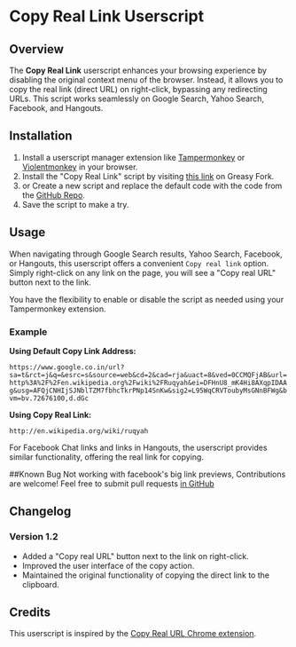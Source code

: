 # Copy Real Link Userscript

## Overview

The **Copy Real Link** userscript enhances your browsing experience by disabling the original context menu of the browser. Instead, it allows you to copy the real link (direct URL) on right-click, bypassing any redirecting URLs. This script works seamlessly on Google Search, Yahoo Search, Facebook, and Hangouts.

## Installation

1. Install a userscript manager extension like [Tampermonkey](https://www.tampermonkey.net/) or [Violentmonkey](https://violentmonkey.github.io/) in your browser.
2. Install the "Copy Real Link" script by visiting [this link](https://greasyfork.org/en/scripts/482987-copy-real-link) on Greasy Fork.
3. or Create a new script and replace the default code with the code from the [GitHub Repo](https://github.com/almahmudbd/copy-real-url/raw/main/copy-real-link.user.js).
4. Save the script to make a try.

## Usage

When navigating through Google Search results, Yahoo Search, Facebook, or Hangouts, this userscript offers a convenient `Copy real link` option. Simply right-click on any link on the page, you will see a "Copy real URL" button next to the link.

You have the flexibility to enable or disable the script as needed using your Tampermonkey extension.

### Example

**Using Default Copy Link Address:**

``https://www.google.co.in/url?sa=t&rct=j&q=&esrc=s&source=web&cd=2&cad=rja&uact=8&ved=0CCMQFjAB&url=http%3A%2F%2Fen.wikipedia.org%2Fwiki%2FRuqyah&ei=DFHnU8_mK4Hi8AXqpIDAAg&usg=AFQjCNHIjSJNblTZM7fbhcTkrPNp14SnKw&sig2=L95WqCRVToubyMsGNnBFWg&bvm=bv.72676100,d.dGc``

**Using Copy Real Link:**

``http://en.wikipedia.org/wiki/ruqyah``

For Facebook Chat links and links in Hangouts, the userscript provides similar functionality, offering the real link for copying.

##Known Bug
Not working with facebook's big link previews, 
Contributions are welcome! Feel free to submit pull requests [in GitHub](https://github.com/almahmudbd/copy-real-url-userscript)

## Changelog

### Version 1.2
- Added a "Copy real URL" button next to the link on right-click.
- Improved the user interface of the copy action.
- Maintained the original functionality of copying the direct link to the clipboard.

## Credits

This userscript is inspired by the [Copy Real URL Chrome extension](https://chromewebstore.google.com/detail/copy-real-url/opelelcojgjgddbfhlolihhdmjodmjdf?hl=en-GB).
